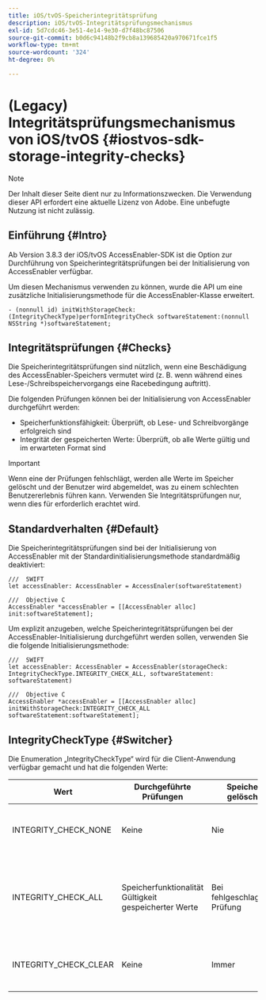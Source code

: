 ```yaml
---
title: iOS/tvOS-Speicherintegritätsprüfung
description: iOS/tvOS-Integritätsprüfungsmechanismus
exl-id: 5d7cdc46-3e51-4e14-9e30-d7f48bc87506
source-git-commit: b0d6c94148b2f9cb8a139685420a970671fce1f5
workflow-type: tm+mt
source-wordcount: '324'
ht-degree: 0%

---
```


# (Legacy) Integritätsprüfungsmechanismus von iOS/tvOS {#iostvos-sdk-storage-integrity-checks}

>[!NOTE]
>
>Der Inhalt dieser Seite dient nur zu Informationszwecken. Die Verwendung dieser API erfordert eine aktuelle Lizenz von Adobe. Eine unbefugte Nutzung ist nicht zulässig.

## Einführung {#Intro}

Ab Version 3.8.3 der iOS/tvOS AccessEnabler-SDK ist die Option zur Durchführung von Speicherintegritätsprüfungen bei der Initialisierung von AccessEnabler verfügbar.

Um diesen Mechanismus verwenden zu können, wurde die API um eine zusätzliche Initialisierungsmethode für die AccessEnabler-Klasse erweitert.

```
- (nonnull id) initWithStorageCheck:(IntegrityCheckType)performIntegrityCheck softwareStatement:(nonnull NSString *)softwareStatement;
```


## Integritätsprüfungen {#Checks}

Die Speicherintegritätsprüfungen sind nützlich, wenn eine Beschädigung des AccessEnabler-Speichers vermutet wird (z. B. wenn während eines Lese-/Schreibspeichervorgangs eine Racebedingung auftritt).

Die folgenden Prüfungen können bei der Initialisierung von AccessEnabler durchgeführt werden:
- Speicherfunktionsfähigkeit: Überprüft, ob Lese- und Schreibvorgänge erfolgreich sind
- Integrität der gespeicherten Werte: Überprüft, ob alle Werte gültig und im erwarteten Format sind

>[!IMPORTANT]
> 
>Wenn eine der Prüfungen fehlschlägt, werden alle Werte im Speicher gelöscht und der Benutzer wird abgemeldet, was zu einem schlechten Benutzererlebnis führen kann. Verwenden Sie Integritätsprüfungen nur, wenn dies für erforderlich erachtet wird.


## Standardverhalten {#Default}

Die Speicherintegritätsprüfungen sind bei der Initialisierung von AccessEnabler mit der Standardinitialisierungsmethode standardmäßig deaktiviert:

```
///  SWIFT
let accessEnabler: AccessEnabler = AccessEnaler(softwareStatement)

///  Objective C
AccessEnabler *accessEnabler = [[AccessEnabler alloc] init:softwareStatement];
```

Um explizit anzugeben, welche Speicherintegritätsprüfungen bei der AccessEnabler-Initialisierung durchgeführt werden sollen, verwenden Sie die folgende Initialisierungsmethode:

```
///  SWIFT
let accessEnabler: AccessEnabler = AccessEnabler(storageCheck: IntegrityCheckType.INTEGRITY_CHECK_ALL, softwareStatement: softwareStatement)

///  Objective C
AccessEnabler *accessEnabler = [[AccessEnabler alloc] initWithStorageCheck:INTEGRITY_CHECK_ALL softwareStatement:softwareStatement];
```


## IntegrityCheckType {#Switcher}

Die Enumeration „IntegrityCheckType“ wird für die Client-Anwendung verfügbar gemacht und hat die folgenden Werte:

| Wert | Durchgeführte Prüfungen | Speicher gelöscht | Beschreibung | Empfohlener Anwendungsfall |
|-----------------------|-----------------------------------------------------|-----------------|------------------------------------------------------------------------|--------------------------------------------------------------------------------------------------------------------------|
| INTEGRITY_CHECK_NONE | Keine | Nie | Bei der Speicherinitialisierung werden keine Integritätsprüfungen durchgeführt. | Wenn die SDK-Flüsse erwartungsgemäß funktionieren |
| INTEGRITY_CHECK_ALL | Speicherfunktionalität <br/> Gültigkeit gespeicherter Werte | Bei fehlgeschlagener Prüfung | Alle verfügbaren Integritätsprüfungen werden bei der Speicherinitialisierung durchgeführt. | Bei Verdacht auf Beschädigung des SDK-Speichers <br/> Wenn eine der Integritätsprüfungen fehlschlägt, wird der Benutzer abgemeldet |
| INTEGRITY_CHECK_CLEAR | Keine | Immer | Der Speicher wird bei der Speicherinitialisierung gelöscht | Wenn die SDK-Flüsse nicht wie erwartet abgeschlossen werden können |
